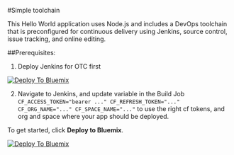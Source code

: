 #Simple toolchain

This Hello World application uses Node.js and includes a DevOps toolchain that is preconfigured for continuous delivery using Jenkins, source control, issue tracking, and online editing.

##Prerequisites:
1. Deploy Jenkins for OTC first

[![Deploy To Bluemix](https://bluemix.net/deploy/button.png)](https://daily-console.stage1.ng.bluemix.net/devops/setup/deploy/?repository=https%3A//github.com/szbra/toolchain-jenkins-otc)

2. Navigate to Jenkins, and update variable in the Build Job
<code>CF_ACCESS_TOKEN="bearer ..."
CF_REFRESH_TOKEN="..."
CF_ORG_NAME="..."
CF_SPACE_NAME="..."</code>
to use the right cf tokens, and org and space where your app should be deployed.


To get started, click **Deploy to Bluemix**.

[![Deploy To Bluemix](https://bluemix.net/deploy/button.png)](https://daily-console.stage1.ng.bluemix.net/devops/setup/deploy/?repository=https%3A//github.com/szbra/simple-toolchain-with-jenkins)

<!--
For more information about using the sample, including instructions to add tools to the toolchain and make code changes, see <a href="x">Simple toolchain tutorial</a>
-->
